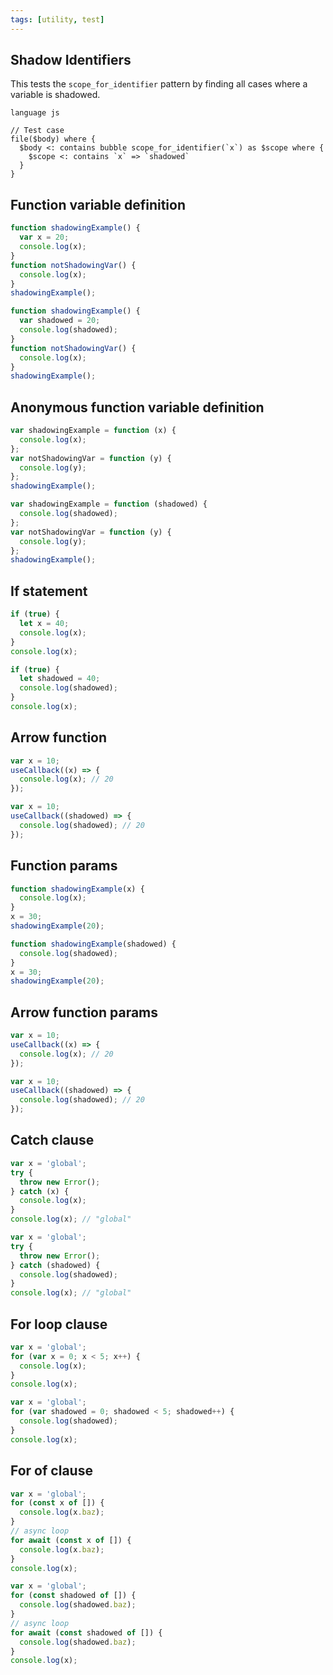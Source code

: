 ```yaml
---
tags: [utility, test]
---
```


## Shadow Identifiers

This tests the `scope_for_identifier` pattern by finding all cases where a variable is shadowed.

```grit
language js

// Test case
file($body) where {
  $body <: contains bubble scope_for_identifier(`x`) as $scope where {
    $scope <: contains `x` => `shadowed`
  }
}
```

## Function variable definition

```js
function shadowingExample() {
  var x = 20;
  console.log(x);
}
function notShadowingVar() {
  console.log(x);
}
shadowingExample();
```

```js
function shadowingExample() {
  var shadowed = 20;
  console.log(shadowed);
}
function notShadowingVar() {
  console.log(x);
}
shadowingExample();
```

## Anonymous function variable definition

```js
var shadowingExample = function (x) {
  console.log(x);
};
var notShadowingVar = function (y) {
  console.log(y);
};
shadowingExample();
```

```js
var shadowingExample = function (shadowed) {
  console.log(shadowed);
};
var notShadowingVar = function (y) {
  console.log(y);
};
shadowingExample();
```

## If statement

```js
if (true) {
  let x = 40;
  console.log(x);
}
console.log(x);
```

```js
if (true) {
  let shadowed = 40;
  console.log(shadowed);
}
console.log(x);
```

## Arrow function

```js
var x = 10;
useCallback((x) => {
  console.log(x); // 20
});
```

```js
var x = 10;
useCallback((shadowed) => {
  console.log(shadowed); // 20
});
```

## Function params

```js
function shadowingExample(x) {
  console.log(x);
}
x = 30;
shadowingExample(20);
```

```js
function shadowingExample(shadowed) {
  console.log(shadowed);
}
x = 30;
shadowingExample(20);
```

## Arrow function params

```js
var x = 10;
useCallback((x) => {
  console.log(x); // 20
});
```

```js
var x = 10;
useCallback((shadowed) => {
  console.log(shadowed); // 20
});
```

## Catch clause

```js
var x = 'global';
try {
  throw new Error();
} catch (x) {
  console.log(x);
}
console.log(x); // "global"
```

```js
var x = 'global';
try {
  throw new Error();
} catch (shadowed) {
  console.log(shadowed);
}
console.log(x); // "global"
```

## For loop clause

```js
var x = 'global';
for (var x = 0; x < 5; x++) {
  console.log(x);
}
console.log(x);
```

```js
var x = 'global';
for (var shadowed = 0; shadowed < 5; shadowed++) {
  console.log(shadowed);
}
console.log(x);
```

## For of clause

```js
var x = 'global';
for (const x of []) {
  console.log(x.baz);
}
// async loop
for await (const x of []) {
  console.log(x.baz);
}
console.log(x);
```

```js
var x = 'global';
for (const shadowed of []) {
  console.log(shadowed.baz);
}
// async loop
for await (const shadowed of []) {
  console.log(shadowed.baz);
}
console.log(x);
```
